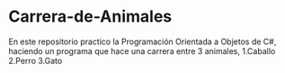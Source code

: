 # Carrera-de-Animales
En este repositorio practico la Programación Orientada a Objetos de C#, haciendo un programa que hace una carrera entre 3 animales, 
1.Caballo
2.Perro 
3.Gato
